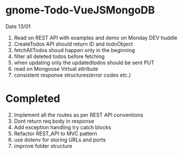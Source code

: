 # gnome-Todo-VueJSMongoDB
Date 13/01
1. Read on REST API with examples and demo on Monday DEV huddle
3. CreateTodos API should return ID and todoObject
4. fetchAllTodos shoud happen only in the beginning 
5. filter all deleted todos before fetching
6. when updating only the updatedtodos should be sent PUT
9. read on Mongoose Virtual attribute
11. consistent response structures(error codes etc.)

# Completed
2. Implement all the routes as per REST API conventions
10. Dont return req.body in response
8. Add exception handling try catch blocks
7. Refactor REST_API to MVC pattern
12. use dotenv for storing URLs and ports
13. improve folder structure

